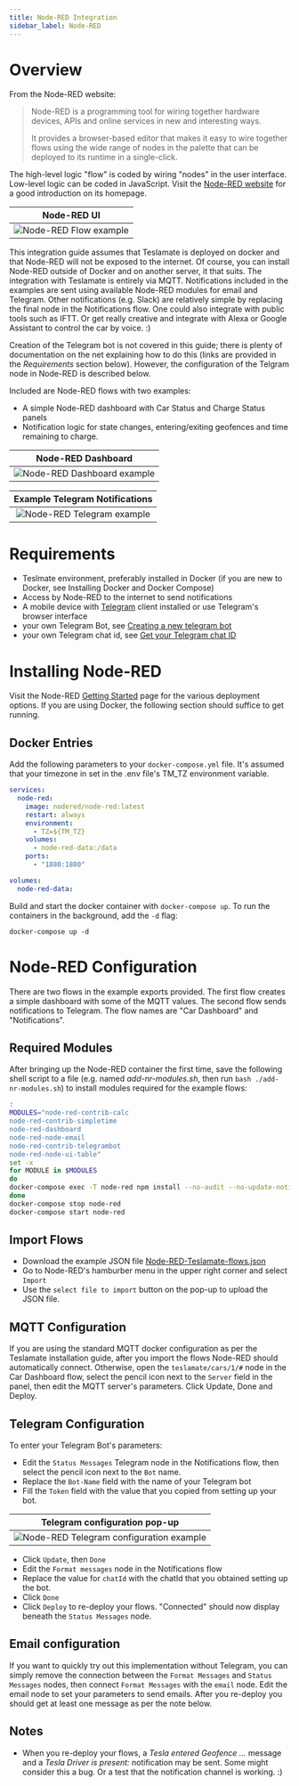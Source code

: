 ```yaml
---
title: Node-RED Integration
sidebar_label: Node-RED
---
```


# Overview

From the Node-RED website:

> Node-RED is a programming tool for wiring together hardware devices, APIs and online services in new and interesting ways.
>
> It provides a browser-based editor that makes it easy to wire together flows using the wide range of nodes in the palette that can be deployed to its runtime in a single-click.

The high-level logic "flow" is coded by wiring "nodes" in the user interface. Low-level logic can be coded in JavaScript. Visit the [Node-RED website](https://nodered.org) for a good introduction on its homepage.

|                    **Node-RED UI**                    |
| :---------------------------------------------------: |
| ![Node-RED Flow example](./Node-RED-example-flow.PNG) |

This integration guide assumes that Teslamate is deployed on docker and that Node-RED will not be exposed to the internet. Of course, you can install Node-RED outside of Docker and on another server, it that suits. The integration with Teslamate is entirely via MQTT. Notifications included in the examples are sent using available Node-RED modules for email and Telegram. Other notifications (e.g. Slack) are relatively simple by replacing the final node in the Notifications flow. One could also integrate with public tools such as IFTT. Or get really creative and integrate with Alexa or Google Assistant to control the car by voice. :)

Creation of the Telegram bot is not covered in this guide; there is plenty of documentation on the net explaining how to do this (links are provided in the _Requirements_ section below). However, the configuration of the Telgram node in Node-RED is described below.

Included are Node-RED flows with two examples:

- A simple Node-RED dashboard with Car Status and Charge Status panels
- Notification logic for state changes, entering/exiting geofences and time remaining to charge.

|                 **Node-RED Dashboard**                  |
| :-----------------------------------------------------: |
| ![Node-RED Dashboard example](./Node-RED-dashboard.PNG) |

|          **Example Telegram Notifications**           |
| :---------------------------------------------------: |
| ![Node-RED Telegram example](./Node-RED-Telegram.PNG) |

# Requirements

- Teslmate environment, preferably installed in Docker (if you are new to Docker, see Installing Docker and Docker Compose)
- Access by Node-RED to the internet to send notifications
- A mobile device with [Telegram](https://telegram.org/) client installed or use Telegram's browser interface
- your own Telegram Bot, see [Creating a new telegram bot](https://core.telegram.org/bots#6-botfather)
- your own Telegram chat id, see [Get your Telegram chat ID](https://docs.influxdata.com/kapacitor/v1.5/event_handlers/telegram/#get-your-telegram-chat-id)

# Installing Node-RED

Visit the Node-RED [Getting Started](https://nodered.org/docs/getting-started/) page for the various deployment options. If you are using Docker, the following section should suffice to get running.

## Docker Entries

Add the following parameters to your `docker-compose.yml` file. It's assumed that your timezone in set in the .env file's TM_TZ environment variable.

```yaml title="docker-compose.yml"
services:
  node-red:
    image: nodered/node-red:latest
    restart: always
    environment:
      - TZ=${TM_TZ}
    volumes:
      - node-red-data:/data
    ports:
      - "1880:1880"

volumes:
  node-red-data:
```

Build and start the docker container with `docker-compose up`. To run the containers in the background, add the `-d` flag:

```
docker-compose up -d
```

# Node-RED Configuration

There are two flows in the example exports provided. The first flow creates a simple dashboard with some of the MQTT values. The second flow sends notifications to Telegram.
The flow names are "Car Dashboard" and "Notifications".

## Required Modules

After bringing up the Node-RED container the first time, save the following shell script to a file (e.g. named _add-nr-modules.sh_, then run `bash ./add-nr-modules.sh`) to install modules required for the example flows:

```bash title="add-nr-modules.sh"
:
MODULES="node-red-contrib-calc
node-red-contrib-simpletime
node-red-dashboard
node-red-node-email
node-red-contrib-telegrambot
node-red-node-ui-table"
set -x
for MODULE in $MODULES
do
docker-compose exec -T node-red npm install --no-audit --no-update-notifier --no-fund --save --save-prefix=~ --production $MODULE
done
docker-compose stop node-red
docker-compose start node-red
```

## Import Flows

- Download the example JSON file [Node-RED-Teslamate-flows.json](./Node-RED-Teslamate-flows.json.example)
- Go to Node-RED's hamburber menu in the upper right corner and select `Import`
- Use the `select file to import` button on the pop-up to upload the JSON file.

## MQTT Configuration

If you are using the standard MQTT docker configuration as per the Teslamate installation guide, after you import the flows Node-RED should automatically connect. Otherwise, open the `teslamate/cars/1/#` node in the Car Dashboard flow, select the pencil icon next to the `Server` field in the panel, then edit the MQTT server's parameters. Click Update, Done and Deploy.

## Telegram Configuration

To enter your Telegram Bot's parameters:

- Edit the `Status Messages` Telegram node in the Notifications flow, then select the pencil icon next to the `Bot` name.
- Replace the `Bot-Name` field with the name of your Telegram bot
- Fill the `Token` field with the value that you copied from setting up your bot.

|                     **Telegram configuration pop-up**                      |
| :------------------------------------------------------------------------: |
| ![Node-RED Telegram configuration example](./Node-RED-telegram-wizard.PNG) |

- Click `Update`, then `Done`
- Edit the `Format messages` node in the Notifications flow
- Replace the value for `chatId` with the chatId that you obtained setting up the bot.
- Click `Done`
- Click `Deploy` to re-deploy your flows. "Connected" should now display beneath the `Status Messages` node.

## Email configuration

If you want to quickly try out this implementation without Telegram, you can simply remove the connection between the `Format Messages` and `Status Messages` nodes, then connect `Format Messages` with the `email` node. Edit the email node to set your parameters to send emails. After you re-deploy you should get at least one message as per the note below.

## Notes

- When you re-deploy your flows, a _Tesla entered Geofence ..._ message and a _Tesla Driver is present:_ notification may be sent. Some might consider this a bug. Or a test that the notification channel is working. :)
